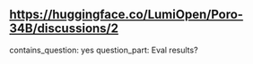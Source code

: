## https://huggingface.co/LumiOpen/Poro-34B/discussions/2

contains_question: yes
question_part: Eval results?